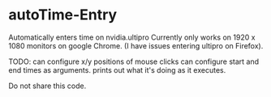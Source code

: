 # autoTime-Entry

Automatically enters time on nvidia.ultipro
Currently only works on 1920 x 1080 monitors on google Chrome. (I have issues entering ultipro on Firefox). 

TODO: 
can configure x/y positions of mouse clicks
can configure start and end times as arguments. 
prints out what it's doing as it executes. 

Do not share this code. 
